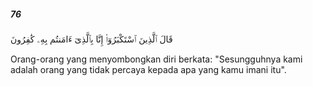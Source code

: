##### 76

<span class="ayah">قَالَ ٱلَّذِينَ ٱسْتَكْبَرُوٓا۟ إِنَّا بِٱلَّذِىٓ ءَامَنتُم بِهِۦ كَٰفِرُونَ</span>

<span class="ayah_translation">Orang-orang yang menyombongkan diri berkata: "Sesungguhnya kami adalah orang yang tidak percaya kepada apa yang kamu imani itu".</span>
